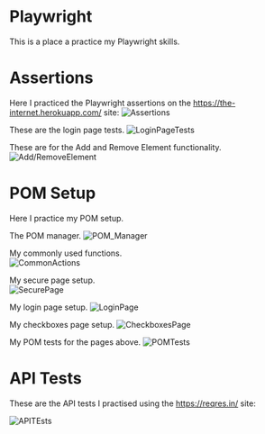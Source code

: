 # Playwright
This is a place a practice my Playwright skills.

# Assertions
Here I practiced the Playwright assertions on the https://the-internet.herokuapp.com/ site:
![Assertions](/images/Assertions.png)

 These are the login page tests.
 ![LoginPageTests](/images/Login%20Page%20Tests.png)

 These are for the Add and Remove Element functionality.
 ![Add/RemoveElement](/images/Add-Remove%20Element%20Test.png)

 # POM Setup
 Here I practice my POM setup.

 The POM manager.
 ![POM_Manager](/images/POM%20Manager.png)

 My commonly used functions.<br>
 ![CommonActions](/images/Common%20Actions.png)

 My secure page setup.<br>
 ![SecurePage](/images/Secure%20Page.png)

 My login page setup.
 ![LoginPage](/images/Login%20Page.png)

 My checkboxes page setup.
 ![CheckboxesPage](/images/Checkboxes%20Page.png)

 My POM tests for the pages above.
 ![POMTests](/images/POM%20Tests.png)

 # API Tests
 These are the API tests I practised using the https://reqres.in/ site:

 ![APITEsts](/images/API%20Tests.png)
